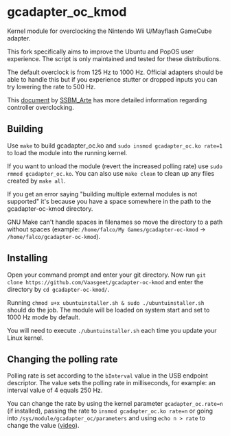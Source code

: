 # gcadapter_oc_kmod

Kernel module for overclocking the Nintendo Wii U/Mayflash GameCube adapter.

This fork specifically aims to improve the Ubuntu and PopOS user experience. The script is only maintained and tested for these distributions.

The default overclock is from 125 Hz to 1000 Hz. Official adapters should be able to handle this but if you experience stutter or dropped inputs you can try lowering the rate to 500 Hz.

This [document](https://docs.google.com/document/d/1cQ3pbKZm_yUtcLK9ZIXyPzVbTJkvnfxKIyvuFMwzWe0/edit) by [SSBM_Arte](https://twitter.com/SSBM_Arte) has more detailed information regarding controller overclocking.

## Building

Use `make` to build gcadapter_oc.ko and `sudo insmod gcadapter_oc.ko rate=1` to load the module into the running kernel.

If you want to unload the module (revert the increased polling rate) use `sudo rmmod gcadapter_oc.ko`. You can also use `make clean` to clean up any files created by `make all`.

If you get an error saying "building multiple external modules is not supported" it's because you have a space somewhere in the path to the gcadapter-oc-kmod directory.

GNU Make can't handle spaces in filenames so move the directory to a path without spaces (example: `/home/falco/My Games/gcadapter-oc-kmod` -> `/home/falco/gcadapter-oc-kmod`).

## Installing

Open your command prompt and enter your git directory. Now run `git clone https://github.com/Vaasgeet/gcadapter-oc-kmod` and enter the directory by `cd gcadapter-oc-kmod/`.

Running `chmod u+x ubuntuinstaller.sh & sudo ./ubuntuinstaller.sh` should do the job. The module will be loaded on system start and set to 1000 Hz mode by default.

You will need to execute `./ubuntuinstaller.sh` each time you update your Linux kernel.

## Changing the polling rate

Polling rate is set according to the `bInterval` value in the USB endpoint descriptor. The value sets the polling rate in milliseconds, for example: an interval value of 4 equals 250 Hz.

You can change the rate by using the kernel parameter `gcadapter_oc.rate=n` (if installed), passing the rate to `insmod gcadapter_oc.ko rate=n` or going into `/sys/module/gcadapter_oc/parameters` and using `echo n > rate` to change the value ([video](https://asciinema.org/a/455373)).
